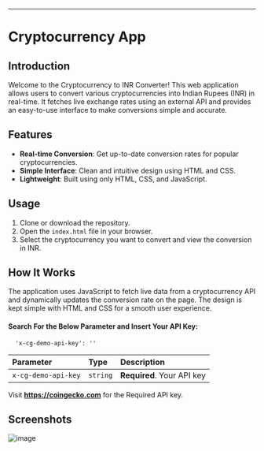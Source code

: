 ---

# Cryptocurrency App

## Introduction

Welcome to the Cryptocurrency to INR Converter! This web application allows users to convert various cryptocurrencies into Indian Rupees (INR) in real-time. It fetches live exchange rates using an external API and provides an easy-to-use interface to make conversions simple and accurate.

## Features

- **Real-time Conversion**: Get up-to-date conversion rates for popular cryptocurrencies.
- **Simple Interface**: Clean and intuitive design using HTML and CSS.
- **Lightweight**: Built using only HTML, CSS, and JavaScript.

## Usage

1. Clone or download the repository.
2. Open the `index.html` file in your browser.
3. Select the cryptocurrency you want to convert and view the conversion in INR.

## How It Works

The application uses JavaScript to fetch live data from a cryptocurrency API and dynamically updates the conversion rate on the page. The design is kept simple with HTML and CSS for a smooth user experience.

#### Search For the Below Parameter and Insert Your API Key:

```http
  'x-cg-demo-api-key': ''
```

| Parameter | Type     | Description                |
| :-------- | :------- | :------------------------- |
| `x-cg-demo-api-key` | `string` | **Required**. Your API key |

Visit **https://coingecko.com** for the Required API key.


## Screenshots
![image](https://github.com/user-attachments/assets/92f96838-318a-4e3a-8214-17823da9bdd9)

